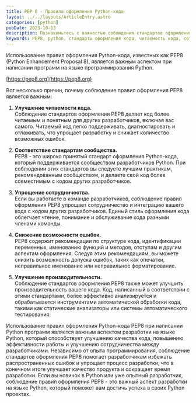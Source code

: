 ```yaml
---
title: PEP 8 - Правила оформления Python-кода
layout: ../../layouts/ArticleEntry.astro
categories: [python]
pubDate: 2023-10-13
description: Познакомьтесь с важностью соблюдения стандартов оформления Python-кода по PEP8. Улучшите читаемость, сотрудничество в команде и производительность своего Python-кода. Наша статья расскажет вам, почему следование этим правилам является ключевым фактором для успешной разработки на Python.
keywords: PEP8, python, стандарты оформления кода, читаемость кода, cотрудничество в разработке, качество программного кода, разработка на Python
---
```


Использование правил оформления Python-кода, известных как PEP8 (Python Enhancement Proposal 8), является важным аспектом при написании программ на языке программирования Python.

[https://pep8.org](https://pep8.org)

Вот несколько причин, почему соблюдение правил оформления PEP8 является важным:

1. **Улучшение читаемости кода.**  
Соблюдение стандартов оформления PEP8 делает код более читаемым и понятным для других разработчиков, включая вас самого. Читаемый код легко поддерживать, диагностировать и отлаживать, что упрощает разработку и снижает количество возможных ошибок.

2. **Соответствие стандартам сообщества.**  
PEP8 - это широко принятый стандарт оформления Python-кода, который поддерживается сообществом разработчиков Python. При соблюдении этих стандартов вы следуете лучшим практикам, рекомендованным сообществом, и делаете свой код более совместимым с кодом других разработчиков.

3. **Упрощение сотрудничества.**  
Если вы работаете в команде разработчиков, соблюдение правил оформления PEP8 упрощает сотрудничество и интеграцию вашего кода с кодом других разработчиков. Единый стиль оформления кода облегчает чтение, понимание и обслуживание кода разными членами команды.

4. **Снижение возможности ошибок.**  
PEP8 содержит рекомендации по структуре кода, идентификации переменных, именованию функций и методов, отступам и другим аспектам оформления. Следуя этим рекомендациям, вы можете снизить возможность допуска ошибок, таких как опечатки, неправильное именование или неправильное форматирование.

5. **Улучшение производительности.**  
Соблюдение стандартов оформления PEP8 также может улучшить производительность вашего кода. Код, написанный в соответствии с этими стандартами, более эффективно анализируется и обрабатывается инструментами автоматической обработки кода, такими как статические анализаторы или системы автоматического тестирования.

Использование правил оформления Python-кода PEP8 при написании Python программ является важным аспектом разработки на языке Python, который способствует улучшению качества кода, повышению эффективности работы и улучшению сотрудничества между разработчиками. Независимо от опыта программирования, соблюдение стандартов оформления PEP8 помогает разработчикам избежать распространенных ошибок и упрощает процесс разработки, что в конечном итоге улучшает качество продукта и сокращает время разработки. Если вы новичок в Python или уже опытный разработчик, соблюдение правил оформления PEP8 - это важный аспект разработки на языке Python, который поможет вам достичь успеха в своих Python проектах.
